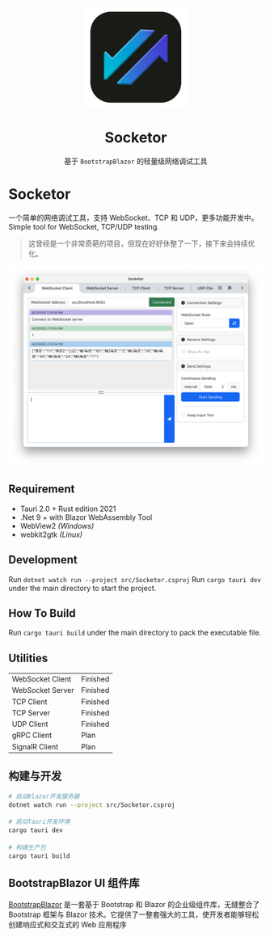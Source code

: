 <div align="center">
  <img src="./src/wwwroot/img/icon.png" alt="Socketor Logo" width="200">
  <h1>Socketor</h1>
  <p>基于 <code>BootstrapBlazor</code> 的轻量级网络调试工具</p>
</div>

# Socketor
一个简单的网络调试工具，支持 WebSocket、TCP 和 UDP，更多功能开发中。 \
 Simple tool for WebSocket, TCP/UDP testing.

 >这曾经是一个非常奇葩的项目，但现在好好休整了一下，接下来会持续优化。

![Web Socket Tool Preview](./preview/ws_preview.png)

## Requirement
* Tauri 2.0 + Rust edition 2021
* .Net 9 + with Blazor WebAssembly Tool
* WebView2 *(Windows)*
* webkit2gtk *(Linux)*

## Development
Run `dotnet watch run --project src/Socketor.csproj`
Run `cargo tauri dev` under the main directory to start the project.

## How To Build
Run `cargo tauri build` under the main directory to pack the executable file.

## Utilities
|                  |             |
|------------------|-------------|
| WebSocket Client | Finished    |
| WebSocket Server | Finished    |
| TCP Client       | Finished    |
| TCP Server       | Finished    |
| UDP Client       | Finished    |
| gRPC Client      | Plan        |
| SignalR Client   | Plan        |


## 构建与开发
```bash
# 启动Blazor开发服务器
dotnet watch run --project src/Socketor.csproj

# 启动Tauri开发环境
cargo tauri dev

# 构建生产包
cargo tauri build
```

## BootstrapBlazor UI 组件库
[BootstrapBlazor](https://blazor.zone) 是一套基于 Bootstrap 和 Blazor 的企业级组件库，无缝整合了 Bootstrap 框架与 Blazor 技术。它提供了一整套强大的工具，使开发者能够轻松创建响应式和交互式的 Web 应用程序
